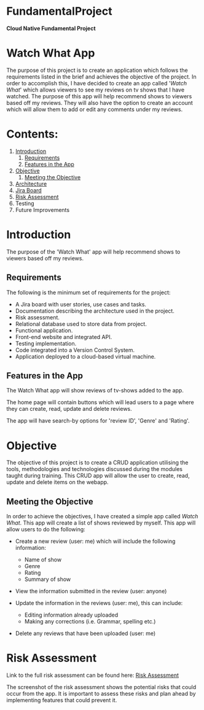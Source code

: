 # FundamentalProject

**Cloud Native Fundamental Project**

# Watch What App

The purpose of this project is to create an application which follows the requirements listed in the brief and achieves the objective of the project. In order to accomplish this, I have decided to create an app called '*Watch What*' which allows viewers to see my reviews on tv shows that I have watched.
The purpose of this app will help recommend shows to viewers based off my reviews. They will also have the option to create an account which will allow them to add or edit any comments under my reviews.




# Contents:
1. [Introduction](#Introduction)
    1. [Requirements](#Requirements)
    2. [Features in the App](#Features-in-the-App)
2. [Objective](#Objective)
    1. [Meeting the Objective](#Meeting-the-Objective)
3. [Architecture](#Architecture)
4. [Jira Board](#Jira-Board)
5. [Risk Assessment](#Risk-Assessment)
6. Testing
7. Future Improvements

# Introduction
The purpose of the 'Watch What' app will help recommend shows to viewers based off my reviews.

## Requirements
The following is the minimum set of requirements for the project:
* A Jira board with user stories, use cases and tasks.
* Documentation describing the architecture used in the project.
* Risk assessment.
* Relational database used to store data from project.
* Functional application.
* Front-end website and integrated API.
* Testing implementation.
* Code integrated into a Version Control System.
* Application deployed to a cloud-based virtual machine.

## Features in the App

The Watch What app will show reviews of tv-shows added to the app. 

The home page will contain buttons which will lead users to a page where they can create, read, update and delete reviews.

The app will have search-by options for 'review ID', 'Genre' and 'Rating'. 


# Objective

The objective of this project is to create a CRUD application utilising the tools, methodologies and technologies discussed during the modules taught during training.
This CRUD app will allow the user to create, read, update and delete items on the webapp.

## Meeting the Objective
In order to achieve the objectives, I have created a simple app called *Watch What*. This app will create a list of shows reviewed by myself. 
This app will allow users to do the following:
* Create a new review (user: me) which will include the following information:
    * Name of show
    * Genre
    * Rating
    * Summary of show

* View the information submitted in the review (user: anyone)
* Update the information in the reviews (user: me), this can include:
    * Editing information already uploaded
    * Making any corrections (i.e. Grammar, spelling etc.)
* Delete any reviews that have been uploaded (user: me)







# Risk Assessment
Link to the full risk assessment can be found here:
[Risk Assessment](https://docs.google.com/spreadsheets/d/15b4NV8_hYK5qgIZLMVYyuaRH7KrbpBTeHN9K1fcmpyo/edit?usp=sharing)

The screenshot of the risk assessment shows the potential risks that could occur from the app. It is important to assess these risks and plan ahead by implementing features that could prevent it.







